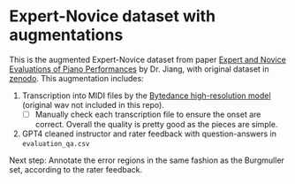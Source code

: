 # Expert-Novice dataset with augmentations

This is the augmented Expert-Novice dataset from paper [Expert and Novice Evaluations of Piano Performances](https://ismir2023program.ismir.net/poster_129.html) by Dr. Jiang, with original dataset in [zenodo](https://zenodo.org/records/8392772). This augmentation includes:  

1. Transcription into MIDI files by the [Bytedance high-resolution model](https://github.com/tangjjbetsy/ATEPP/tree/master/piano_transcription-master) (original wav not included in this repo). 
    - [ ] Manually check each transcription file to ensure the onset are correct. Overall the quality is pretty good as the pieces are simple.
2. GPT4 cleaned instructor and rater feedback with question-answers in ```evaluation_qa.csv``` 

Next step: Annotate the error regions in the same fashion as the Burgmuller set, according to the rater feedback.
